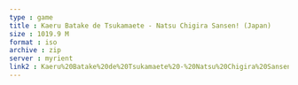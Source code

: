 ```yaml
---
type : game
title : Kaeru Batake de Tsukamaete - Natsu Chigira Sansen! (Japan)
size : 1019.9 M
format : iso
archive : zip
server : myrient
link2 : Kaeru%20Batake%20de%20Tsukamaete%20-%20Natsu%20Chigira%20Sansen%21%20%28Japan%29
---
```

